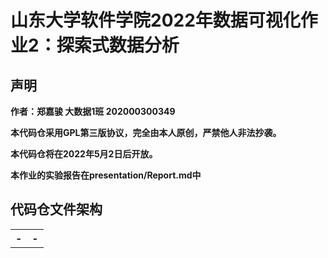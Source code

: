 # 山东大学软件学院2022年数据可视化作业2：探索式数据分析

## 声明

**作者：郑嘉骏 大数据1班 202000300349**

**本代码仓采用GPL第三版协议，完全由本人原创，严禁他人非法抄袭。**

**本代码仓将在2022年5月2日后开放。**

**本作业的实验报告在presentation/Report.md中**

## 代码仓文件架构

<table>
    <tr>
        <th>-</th>
        <th>-</th>
    </tr>
</table>